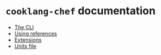 # `cooklang-chef` documentation

- [The CLI](./cli.md)
- [Using references](./using_references.md)
- [Extensions](https://github.com/cooklang/cooklang-rs/blob/main/extensions.md)
- [Units file](./units_file.md)